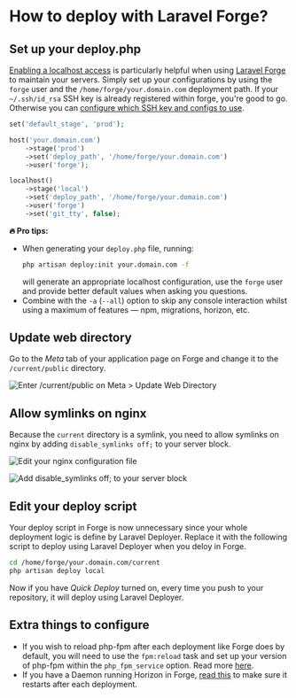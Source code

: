 # How to deploy with Laravel Forge?

## Set up your deploy.php
[Enabling a localhost access](how-to-localhost.md) is particularly helpful when using [Laravel Forge](https://forge.laravel.com) to maintain your servers. Simply set up your configurations by using the `forge` user and the `/home/forge/your.domain.com` deployment path. If your `~/.ssh/id_rsa` SSH key is already registered within forge, you're good to go. Otherwise you can [configure which SSH key and configs to use](configure-hosts.md#authentication).

```php
set('default_stage', 'prod');

host('your.domain.com')
    ->stage('prod')
    ->set('deploy_path', '/home/forge/your.domain.com')
    ->user('forge');

localhost()
    ->stage('local')
    ->set('deploy_path', '/home/forge/your.domain.com')
    ->user('forge')
    ->set('git_tty', false);
```

**:fire: Pro tips:**
* When generating your `deploy.php` file, running: 
    ```bash
    php artisan deploy:init your.domain.com -f
    ```
  will generate an appropriate localhost configuration, use the `forge` user and provide better default values when asking you questions.
* Combine with the `-a` (`--all`) option to skip any console interaction whilst using a maximum of features — npm, migrations, horizon, etc.

## Update web directory

Go to the *Meta* tab of your application page on Forge and change it to the `/current/public` directory.

![Enter `/current/public` on Meta > Update Web Directory](https://user-images.githubusercontent.com/3642397/37337948-320f3ea0-26b6-11e8-902f-f4b185c609c7.png)

## Allow symlinks on nginx

Because the `current` directory is a symlink, you need to allow symlinks on nginx by adding `disable_symlinks off;` to your server block.

![Edit your nginx configuration file](https://user-images.githubusercontent.com/3642397/37338252-30323c08-26b7-11e8-85d5-db49d5c4abbe.png)

![Add `disable_symlinks off;` to your server block](https://user-images.githubusercontent.com/3642397/37338263-41bb0144-26b7-11e8-9234-fc980198060f.png)

## Edit your deploy script
Your deploy script in Forge is now unnecessary since your whole deployment logic is define by Laravel Deployer. Replace it with the following script to deploy using Laravel Deployer when you deloy in Forge.

```bash
cd /home/forge/your.domain.com/current
php artisan deploy local
```

Now if you have *Quick Deploy* turned on, every time you push to your repository, it will deploy using Laravel Deployer.

## Extra things to configure
* If you wish to reload php-fpm after each deployment like Forge does by default, you will need to use the `fpm:reload` task and set up your version of php-fpm within the `php_fpm_service` option. Read more [here](how-to-reload-fpm.md).
* If you have a Daemon running Horizon in Forge, [read this](how-to-horizon.md) to make sure it restarts after each deployment.

